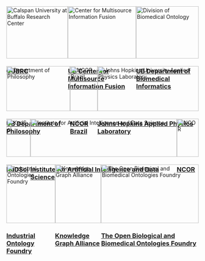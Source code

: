 <!DOCTYPE html>
<html lang="en">
<head>
    <meta charset="UTF-8">
    <title>Organizations</title>
    <style>
        .row {
            display: flex;
            justify-content: space-around;
            margin-bottom: 20px; 
        }
        .image {
            width: 30%;
            box-sizing: border-box;
            padding: 10px;
        }
        img {
            width: 100%;
            height: auto;
            vertical-align: middle;
        }
    </style>
</head>
<body>

<div class="grid-container">
    <div class="row">
        <div class="grid-item">
                <img src="https://raw.githubusercontent.com/johnbeve/NCOR-Test/main/docs/assets/logos/cubrc.png" alt="Calspan University at Buffalo Research Center">
            <div class="grid-item-content">
                <h3><a href="https://cubrc.org/">CUBRC</a></h3>
            </div>
        </div>
        <div class="grid-item">
                <img src="https://raw.githubusercontent.com/johnbeve/NCOR-Test/main/docs/assets/logos/cmif.png" alt="Center for Multisource Information Fusion">
            <div class="grid-item-content">
                <h3><a href="https://www.buffalo.edu/cmif.html">UB Center for Multisource Information Fusion</a></h3>
            </div>
        </div>
        <div class="grid-item">
                <img src="https://raw.githubusercontent.com/johnbeve/NCOR-Test/main/docs/assets/logos/dbi.png" alt="Division of Biomedical Ontology">
            <div class="grid-item-content">
                <h3><a href="http://medicine.buffalo.edu/departments/biomedical-informatics/divisions/biomedical-ontology.html">UB Department of Biomedical Informatics</a></h3>
            </div>
        </div>
    </div>
    <div class="row">
        <div class="grid-item">
                <img src="https://raw.githubusercontent.com/johnbeve/NCOR-Test/main/docs/assets/logos/philosophy.png" alt="Department of Philosophy">
            <div class="grid-item-content">
                <h3><a href="https://www.buffalo.edu/cas/philosophy/grad-study/ontology.html">UB Department of Philosophy</a></h3>
            </div>
        </div>
        <div class="grid-item">
                <img src="https://raw.githubusercontent.com/johnbeve/NCOR-Test/main/docs/assets/logos/ncor-brazil.png" alt="NCOR Brazil">
            <div class="grid-item-content">
                <h3><a href="https://ontology-br.com.br/about/">NCOR Brazil</a></h3>
            </div>
        </div>
        <div class="grid-item">
                <img src="https://raw.githubusercontent.com/johnbeve/NCOR-Test/main/docs/assets/logos/apl.png" alt="Johns Hopkins University Applied Physics Laboratory">
            <div class="grid-item-content">
                <h3><a href="https://www.jhuapl.edu/">Johns Hopkins Applied Physics Laboratory</a></h3>
            </div>
        </div>
    </div>
    <div class="row">
        <div class="grid-item">
                <img src="https://raw.githubusercontent.com/johnbeve/NCOR-Test/main/docs/assets/logos/kadsci.png" alt="KadSci">
            <div class="grid-item-content">
                <h3><a href="https://kadsci.com/">KaDSci</a></h3>
            </div>
        </div>
        <div class="grid-item">
                <img src="https://raw.githubusercontent.com/johnbeve/NCOR-Test/main/docs/assets/logos/iad.png" alt="Institute for Artificial Intelligence and Data Science">
            <div class="grid-item-content">
                <h3><a href="https://www.buffalo.edu/ai-data-science.html">Institute for Artificial Intelligence and Data Science</a></h3>
            </div>
        </div>
        <div class="grid-item">
                <img src="https://raw.githubusercontent.com/CommonCoreOntology/cco-webpage/main/docs/assets/logos/ncor-logo.png" alt="NCOR">
            <div class="grid-item-content">
                <h3><a href="https://ontology-br.com.br/about/">NCOR</a></h3>
            </div>
        </div>
    </div>
    <div class="row">
        <div class="grid-item">
                <img src="https://raw.githubusercontent.com/johnbeve/NCOR-Test/main/docs/assets/logos/iof.png" alt="Industrial Ontologies Foundry"> 
            <div class="grid-item-content">
                <h3><a href="https://spec.industrialontologies.org/iof/">Industrial Ontology Foundry</a></h3>
            </div>
        </div>
        <div class="grid-item">
                <img src="https://raw.githubusercontent.com/johnbeve/NCOR-Test/main/docs/assets/logos/kga.png" alt="Knowledge Graph Alliance">
            <div class="grid-item-content">
                <h3><a href="https://www.kg-alliance.org/about/">Knowledge Graph Alliance</a></h3>
            </div>
        </div>
        <div class="grid-item">
                <img src="https://raw.githubusercontent.com/johnbeve/NCOR-Test/main/docs/assets/logos/obo.png" alt="The Open Biological and Biomedical Ontologies Foundry">
            <div class="grid-item-content">
                <h3><a href="https://obofoundry.org/">The Open Biological and Biomedical Ontologies Foundry</a></h3>
            </div>
        </div>
    </div>
</div>

</body>
</html>
